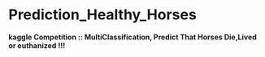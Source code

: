 # Prediction_Healthy_Horses
<b>kaggle Competition<b> :: MultiClassification, Predict That Horses Die,Lived or euthanized !!!
